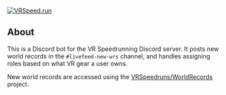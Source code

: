 [![VRSpeed.run](https://vrspeed.run/vrsrassets/images/header.png)](https://vrspeed.run)

## About

This is a Discord bot for the VR Speedrunning Discord server. It posts new world records in the `#livefeed-new-wrs` channel, and handles assigning roles based on what VR gear a user owns.

New world records are accessed using the [VRSpeedruns/WorldRecords](https://github.com/VRSpeedruns/WorldRecords) project.